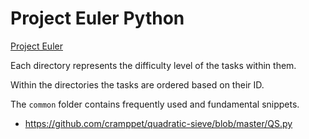 Project Euler Python
====================

[Project Euler](https://projecteuler.net/archives)

Each directory represents the difficulty level of the tasks within them.

Within the directories the tasks are ordered based on their ID.

The `common` folder contains frequently used and fundamental snippets.

* https://github.com/cramppet/quadratic-sieve/blob/master/QS.py

